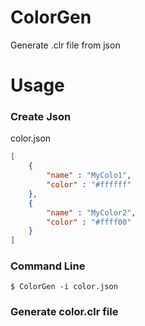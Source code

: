 ColorGen
========

Generate .clr file from json


# Usage

### Create Json

color.json
```json
[
    {
        "name" : "MyColo1",
        "color" : "#ffffff"
    },
    {
        "name" : "MyColor2",
        "color" : "#ffff00"
    }
]
```

### Command Line

```
$ ColorGen -i color.json
```

### Generate color.clr file
